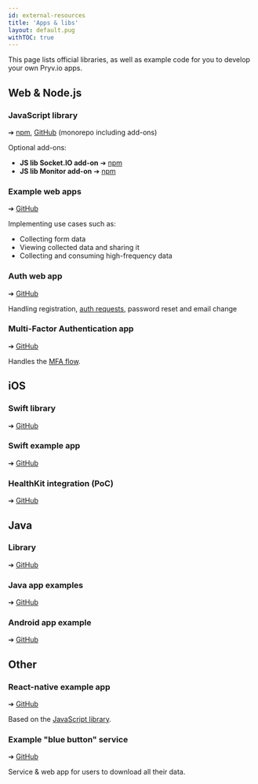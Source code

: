 ```yaml
---
id: external-resources
title: 'Apps & libs'
layout: default.pug
withTOC: true
---
```


This page lists official libraries, as well as example code for you to develop your own Pryv.io apps.


## Web & Node.js

### JavaScript library
➔ [npm](https://www.npmjs.com/package/pryv), [GitHub](https://github.com/pryv/lib-js) (monorepo including add-ons)

Optional add-ons:
- **JS lib Socket.IO add-on** ➔ [npm](https://www.npmjs.com/package/@pryv/socket.io)
- **JS lib Monitor add-on** ➔ [npm](https://www.npmjs.com/package/@pryv/monitor)

### Example web apps
➔ [GitHub](https://github.com/pryv/example-apps-web)

Implementing use cases such as:
- Collecting form data
- Viewing collected data and sharing it
- Collecting and consuming high-frequency data

### Auth web app
➔ [GitHub](https://github.com/pryv/app-web-auth3)

Handling registration, [auth requests](https://api.pryv.com/reference/#authenticate-your-app), password reset and email change

### Multi-Factor Authentication app
➔ [GitHub](https://github.com/pryv/app-web-mfa)

Handles the [MFA flow](https://api.pryv.com/reference/#multi-factor-authentication).


## iOS

### Swift library
➔ [GitHub](https://github.com/pryv/lib-swift)

### Swift example app
➔ [GitHub](https://github.com/pryv/example-app-ios)

### HealthKit integration (PoC)
➔ [GitHub](https://github.com/pryv/poc-integration-healthkit)


## Java

### Library
➔ [GitHub](https://github.com/pryv/lib-java)

### Java app examples
➔ [GitHub](https://github.com/pryv/example-apps-java)

### Android app example
➔ [GitHub](https://github.com/pryv/example-app-android)


## Other

### React-native example app
➔ [GitHub](https://github.com/pryv/example-app-react-native)

Based on the [JavaScript library](https://github.com/pryv/lib-js).

### Example "blue button" service
➔ [GitHub](https://github.com/pryv/example-service-bluebutton)

Service & web app for users to download all their data.
